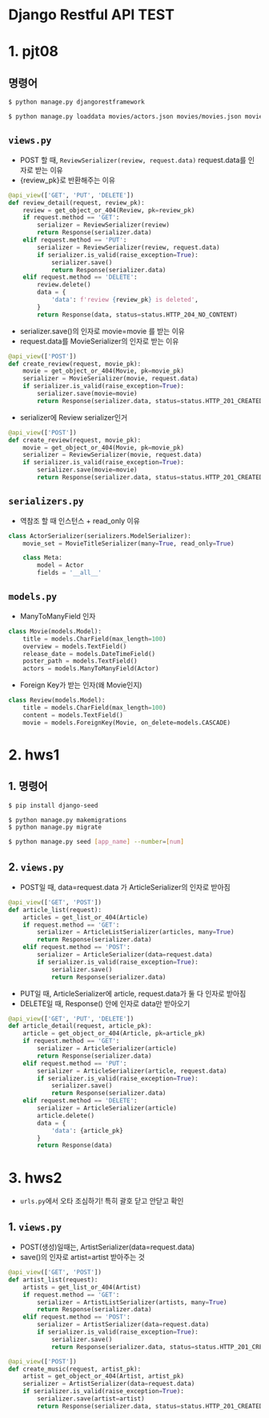 # Django Restful API TEST



# 1. pjt08

## 명령어

```bash
$ python manage.py djangorestframework

$ python manage.py loaddata movies/actors.json movies/movies.json movies/reviews.json
```



## `views.py`

* POST 할 때, `ReviewSerializer(review, request.data)` request.data를 인자로 받는 이유
* {review_pk}로 반환해주는 이유

```python
@api_view(['GET', 'PUT', 'DELETE'])
def review_detail(request, review_pk):
    review = get_object_or_404(Review, pk=review_pk)
    if request.method == 'GET':
        serializer = ReviewSerializer(review)
        return Response(serializer.data)
    elif request.method == 'PUT':
        serializer = ReviewSerializer(review, request.data)
        if serializer.is_valid(raise_exception=True):
            serializer.save()
            return Response(serializer.data)
    elif request.method == 'DELETE':
        review.delete()
        data = {
            'data': f'review {review_pk} is deleted',
        }
        return Response(data, status=status.HTTP_204_NO_CONTENT)
```

* serializer.save()의 인자로 movie=movie 를 받는 이유
* request.data를 MovieSerializer의 인자로 받는 이유

```python
@api_view(['POST'])
def create_review(request, movie_pk):
    movie = get_object_or_404(Movie, pk=movie_pk)
    serializer = MovieSerializer(movie, request.data)
    if serializer.is_valid(raise_exception=True):
        serializer.save(movie=movie)
        return Response(serializer.data, status=status.HTTP_201_CREATED)
```

* serializer에 Review serializer인거

```python
@api_view(['POST'])
def create_review(request, movie_pk):
    movie = get_object_or_404(Movie, pk=movie_pk)
    serializer = ReviewSerializer(movie, request.data)
    if serializer.is_valid(raise_exception=True):
        serializer.save(movie=movie)
        return Response(serializer.data, status=status.HTTP_201_CREATED)
```





## `serializers.py`

* 역참조 할 때 인스턴스 + read_only 이유

```python
class ActorSerializer(serializers.ModelSerializer):
    movie_set = MovieTitleSerializer(many=True, read_only=True)

    class Meta:
        model = Actor
        fields = '__all__'
```



## `models.py`

* ManyToManyField 인자

```python
class Movie(models.Model):
    title = models.CharField(max_length=100)
    overview = models.TextField()
    release_date = models.DateTimeField()
    poster_path = models.TextField()
    actors = models.ManyToManyField(Actor)
```

* Foreign Key가 받는 인자(왜 Movie인지)

```python
class Review(models.Model):
    title = models.CharField(max_length=100)
    content = models.TextField()
    movie = models.ForeignKey(Movie, on_delete=models.CASCADE)
```



# 2. hws1

## 1. 명령어

```bash
$ pip install django-seed

$ python manage.py makemigrations
$ python manage.py migrate

$ python manage.py seed [app_name] --number=[num]
```



## 2. `views.py`

* POST일 때, data=request.data 가 ArticleSerializer의 인자로 받아짐

```python
@api_view(['GET', 'POST'])
def article_list(request):
    articles = get_list_or_404(Article)
    if request.method == 'GET':
        serializer = ArticleListSerializer(articles, many=True)
        return Response(serializer.data)
    elif request.method == 'POST':
        serializer = ArticleSerializer(data=request.data)
        if serializer.is_valid(raise_exception=True):
            serializer.save()
            return Response(serializer.data)
```

* PUT일 때, ArticleSerializer에 article, request.data가 둘 다 인자로 받아짐
* DELETE일 때, Response() 안에 인자로 data만 받아오기

```python
@api_view(['GET', 'PUT', 'DELETE'])
def article_detail(request, article_pk):
    article = get_object_or_404(Article, pk=article_pk)
    if request.method == 'GET':
        serializer = ArticleSerializer(article)
        return Response(serializer.data)
    elif request.method == 'PUT': 
        serializer = ArticleSerializer(article, request.data)
        if serializer.is_valid(raise_exception=True):
            serializer.save()
            return Response(serializer.data)
    elif request.method == 'DELETE':
        serializer = ArticleSerializer(article)
        article.delete()
        data = {
            'data': {article_pk}
        }
        return Response(data)
```





# 3. hws2

* `urls.py`에서 오타 조심하기! 특히 괄호 닫고 안닫고 확인



## 1. `views.py`

* POST(생성)일때는, ArtistSerializer(data=request.data)
* save()의 인자로 artist=artist 받아주는 것

```python
@api_view(['GET', 'POST'])
def artist_list(request):
    artists = get_list_or_404(Artist)
    if request.method == 'GET':
        serializer = ArtistListSerializer(artists, many=True)
        return Response(serializer.data)
    elif request.method == 'POST':
        serializer = ArtistSerializer(data=request.data)
        if serializer.is_valid(raise_exception=True):
            serializer.save()
            return Response(serializer.data, status=status.HTTP_201_CREATED)

@api_view(['POST'])
def create_music(request, artist_pk):
    artist = get_object_or_404(Artist, artist_pk)
    serializer = ArtistSerializer(data=request.data)
    if serializer.is_valid(raise_exception=True):
        serializer.save(artist=artist)
        return Response(serializer.data, status=status.HTTP_201_CREATED)

```



